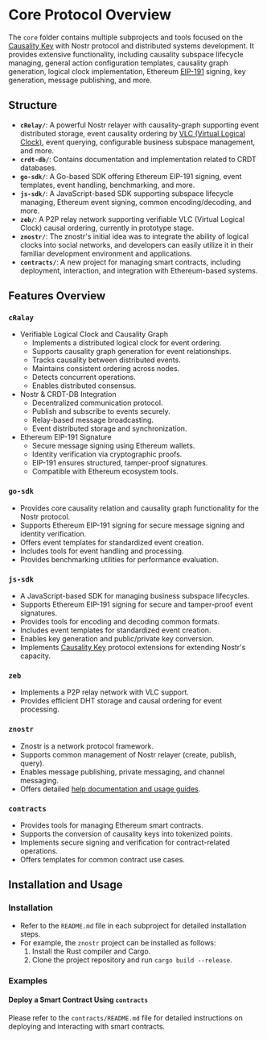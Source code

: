 # Core Protocol Overview

The `core` folder contains multiple subprojects and tools focused on the [Causality Key](../Key/CausalityKey.md) with Nostr protocol and distributed systems development. It provides extensive functionality, including causality subspace lifecycle managing, general action configuration templates, causality graph generation, logical clock implementation, Ethereum [EIP-191](https://eips.ethereum.org/EIPS/eip-191) signing, key generation, message publishing, and more.

## Structure

- **`cRelay/`**: A powerful Nostr relayer with causality-graph supporting event distributed storage, event causality ordering by [VLC (Virtual Logical Clock)](https://github.com/hetu-project/chronos.git), event querying, configurable business subspace management, and more.
- **`crdt-db/`**: Contains documentation and implementation related to CRDT databases.
- **`go-sdk/`**: A Go-based SDK offering Ethereum EIP-191 signing, event templates, event handling, benchmarking, and more.
- **`js-sdk/`**: A JavaScript-based SDK supporting subspace lifecycle managing, Ethereum event signing, common encoding/decoding, and more.
- **`zeb/`**: A P2P relay network supporting verifiable VLC (Virtual Logical Clock) causal ordering, currently in prototype stage.
- **`znostr/`**: The znostr's initial idea was to integrate the ability of logical clocks into social networks, and developers can easily utilize it in their familiar development environment and applications.
- **`contracts/`**: A new project for managing smart contracts, including deployment, interaction, and integration with Ethereum-based systems.

## Features Overview

### `cRalay`
- Verifiable Logical Clock and Causality Graph
    - Implements a distributed logical clock for event ordering.
    - Supports causality graph generation for event relationships.
    - Tracks causality between distributed events.
    - Maintains consistent ordering across nodes.
    - Detects concurrent operations.
    - Enables distributed consensus.
- Nostr & CRDT-DB Integration
    - Decentralized communication protocol.
    - Publish and subscribe to events securely.
    - Relay-based message broadcasting.
    - Event distributed storage and synchronization.
- Ethereum EIP-191 Signature
    - Secure message signing using Ethereum wallets.
    - Identity verification via cryptographic proofs.
    - EIP-191 ensures structured, tamper-proof signatures.
    - Compatible with Ethereum ecosystem tools.

### `go-sdk`
- Provides core causality relation and causality graph functionality for the Nostr protocol.
- Supports Ethereum EIP-191 signing for secure message signing and identity verification.
- Offers event templates for standardized event creation.
- Includes tools for event handling and processing.
- Provides benchmarking utilities for performance evaluation.

### `js-sdk`
- A JavaScript-based SDK for managing business subspace lifecycles.
- Supports Ethereum EIP-191 signing for secure and tamper-proof event signatures.
- Provides tools for encoding and decoding common formats.
- Includes event templates for standardized event creation.
- Enables key generation and public/private key conversion.
- Implements [Causality Key](../Key/CausalityKey.md) protocol extensions for extending Nostr's capacity.

### `zeb`
- Implements a P2P relay network with VLC support.
- Provides efficient DHT storage and causal ordering for event processing.

### `znostr`
- Znostr is a network protocol framework.
- Supports common management of Nostr relayer (create, publish, query).
- Enables message publishing, private messaging, and channel messaging.
- Offers detailed [help documentation and usage guides](./znostr/docs/SUMMARY.md).

### `contracts`
- Provides tools for managing Ethereum smart contracts.
- Supports the conversion of causality keys into tokenized points.
- Implements secure signing and verification for contract-related operations.
- Offers templates for common contract use cases.

## Installation and Usage

### Installation
- Refer to the `README.md` file in each subproject for detailed installation steps.
- For example, the `znostr` project can be installed as follows:
  1. Install the Rust compiler and Cargo.
  2. Clone the project repository and run `cargo build --release`.

### Examples
#### Deploy a Smart Contract Using `contracts`

Please refer to the `contracts/README.md` file for detailed instructions on deploying and interacting with smart contracts.
